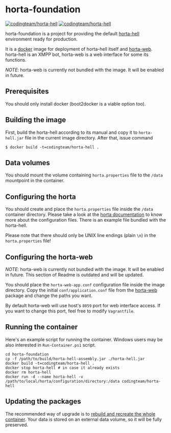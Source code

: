 horta-foundation
================
[![codingteam/horta-hell](http://issuestats.com/github/codingteam/horta-foundation/badge/pr?style=flat-square)](http://www.issuestats.com/github/codingteam/horta-foundation) [![codingteam/horta-hell](http://issuestats.com/github/codingteam/horta-foundation/badge/issue?style=flat-square)](http://www.issuestats.com/github/codingteam/horta-foundation)

horta-foundation is a project for providing the default [horta-hell][]
environment ready for production.

It is a [docker][] image for deployment of horta-hell itself and [horta-web][].
horta-hell is an XMPP bot, horta-web is a web interface for some its functions.

*NOTE*: horta-web is currently not bundled with the image. It will be enabled in
future.

Prerequisites
-------------
You should only install docker (boot2docker is a viable option too).

Building the image
------------------
First, build the horta-hell according to its manual and copy it to
`horta-hell.jar` file in the current image directory. After that, issue command

    $ docker build -t=codingteam/horta-hell .

Data volumes
------------
You should mount the volume containing `horta.properties` file to the `/data`
mountpoint in the container.

Configuring the horta
---------------------
You should create and place the `horta.properties` file inside the `/data`
container directory. Please take a look at the [horta documentation][horta-hell]
to know more about the configuration files. There is an example file bundled
with the horta-hell.

Please note that there should only be UNIX line endings (plain `\n`) in the
`horta.properties` file!

Configuring the horta-web
-------------------------
*NOTE*: horta-web is currently not bundled with the image. It will be enabled in
future. This section of Readme is outdated and will be updated.

You should place the `horta-web-app.conf` configuration file inside the image
directory. Copy the initial `conf/application.conf` file from the [horta-web][]
package and change the paths you want.

By default horta-web will use host's `8059` port for web interface access. If
you want to change this port, feel free to modify `Vagrantfile`.

Running the container
---------------------
Here's an example script for running the container. Windows users may be also
interested in `Run-Container.ps1` script.

    cd horta-foundation
    cp -f /path/to/build/horta-hell-assembly.jar ./horta-hell.jar
    docker build -t=codingteam/horta-hell .
    docker stop horta-hell # in case it already exists
    docker rm horta-hell
    docker run -d --name horta-hell -v /path/to/local/horta/configuration/directory:/data codingteam/horta-hell

Updating the packages
---------------------
The recommended way of upgrade is to [rebuild and recreate the whole
container][so-docker-upgrade]. Your data is stored on an external data volume,
so it will be fully preserved.

[docker]: https://www.docker.com/
[horta-hell]: https://github.com/codingteam/horta-hell
[horta-web]: https://github.com/codingteam/horta-web
[so-docker-upgrade]: http://stackoverflow.com/questions/26734402/how-to-upgrade-docker-container-after-its-image-changed
